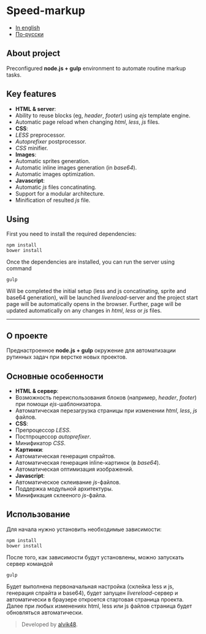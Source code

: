 Speed-markup
============

 - [In english](#en)
 - [По-русски](#ru)

## About project<a name="en"></a>

Preconfigured **node.js + gulp** environment to automate routine markup tasks.

## Key features

 - **HTML & server**:
  - Ability to reuse blocks (eg, *header*, *footer*) using *ejs* template engine.
  - Automatic page reload when changing *html*, *less*, *js* files.
 - **CSS**:
  - *LESS* preprocessor.
  - *Autoprefixer* postprocessor.
  - *CSS* minifier.
 - **Images**:
  - Automatic sprites generation.
  - Automatic inline images generation (in *base64*).
  - Automatic images optimization.
 - **Javascript**:
  - Automatic *js* files concatinating.
  - Support for a modular architecture.
  - Minification of resulted *js* file.

## Using

First you need to install the required dependencies:

    npm install
    bower install

Once the dependencies are installed, you can run the server using command

    gulp

Will be completed the initial setup (less and js concatinating, sprite and base64 generation), will be launched *livereload*-server and the project start page will be automatically opens in the browser. Further, page will be updated automatically on any changes in *html*, *less* or *js* files.

-----------

## О проекте<a name="ru"></a>

Преднастроенное **node.js + gulp** окружение для автоматизации рутинных задач при верстке новых проектов.

## Основные особенности

 - **HTML & сервер**:
  - Возможность переиспользования блоков (например, *header*, *footer*) при помощи *ejs*-шаблонизатора.
  - Автоматическая перезагрузка страницы при изменении *html*, *less*, *js* файлов.
 - **CSS**:
  - Препроцессор *LESS*.
  - Постпроцессор *autoprefixer*.
  - Минификатор *CSS*.
 - **Картинки**:
  - Автоматическая генерация спрайтов.
  - Автоматическая генерация inline-картинок (в *base64*).
  - Автоматическая оптимизация изображений.
 - **Javascript**:
  - Автоматическое склеивание *js*-файлов.
  - Поддержка модульной архитектуры.
  - Минификация склееного *js*-файла.

## Использование

Для начала нужно установить необходимые зависимости:

    npm install
    bower install

После того, как зависимости будут установлены, можно запускать сервер командой

    gulp

Будет выполнена первоначальная настройка (склейка less и js, генерация спрайта и base64), будет запущен *livereload*-сервер и автоматически в браузере откроется стартовая страница проекта. Далее при любых изменениях html, less или js файлов страница будет обновляться автоматически.

> Developed by [alvik48](http://vk.com/a_kryuchkov).